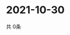 # 2021-10-30
  共 0条

  <!-- BEGIN -->
  <!-- 最后更新时间Sat Oct 30 2021 05:02:43 GMT+0000 (Coordinated Universal Time) -->
  
  <!-- END -->
  
  
